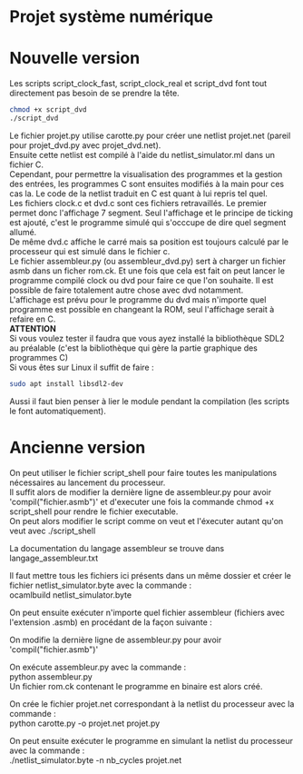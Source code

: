 # Projet système numérique
# Nouvelle version
Les scripts script_clock_fast, script_clock_real et script_dvd font tout directement pas besoin de se prendre la tête. 
```bash
chmod +x script_dvd
./script_dvd
```
Le fichier projet.py utilise carotte.py pour créer une netlist projet.net (pareil pour projet_dvd.py avec projet_dvd.net).  
Ensuite cette netlist est compilé à l'aide du netlist_simulator.ml dans un fichier C.  
Cependant, pour permettre la visualisation des programmes et la gestion des entrées, les programmes C sont ensuites modifiés à la main pour ces cas la. Le code de la netlist traduit en C est quant à lui repris tel quel.  
Les fichiers clock.c et dvd.c sont ces fichiers retravaillés. Le premier permet donc l'affichage 7 segment. Seul l'affichage et le principe de ticking est ajouté, c'est le programme simulé qui s'occcupe de dire quel segment allumé.  
De même dvd.c affiche le carré mais sa position est toujours calculé par le processeur qui est simulé dans le fichier c.  
Le fichier assembleur.py (ou assembleur_dvd.py) sert à charger un fichier asmb dans un ficher rom.ck. 
Et une fois que cela est fait on peut lancer le programme compilé clock ou dvd pour faire ce que l'on souhaite. Il est possible de faire totalement autre chose avec dvd notamment.  
L'affichage est prévu pour le programme du dvd mais n'importe quel programme est possible en changeant la ROM, seul l'affichage serait à refaire en C.  
**ATTENTION**  
Si vous voulez tester il faudra que vous ayez installé la bibliothèque SDL2 au préalable (c'est la bibliothèque qui gère la partie graphique des programmes C)  
Si vous êtes sur Linux il suffit de faire :  
```bash
sudo apt install libsdl2-dev
```
Aussi il faut bien penser à lier le module pendant la compilation (les scripts le font automatiquement).  


# Ancienne version
On peut utiliser le fichier script_shell pour faire toutes les manipulations nécessaires au lancement du processeur.   
Il suffit alors de modifier la dernière ligne de assembleur.py pour avoir 'compil("fichier.asmb")' et d'executer une fois la commande chmod +x script_shell pour rendre le fichier executable.   
On peut alors modifier le script comme on veut et l'éxecuter autant qu'on veut avec ./script_shell

La documentation du langage assembleur se trouve dans langage_assembleur.txt

Il faut mettre tous les fichiers ici présents dans un même dossier et créer le fichier netlist_simulator.byte avec la commande :   
ocamlbuild netlist_simulator.byte   

On peut ensuite exécuter n'importe quel fichier assembleur (fichiers avec l'extension .asmb) en procédant de la façon suivante :  

On modifie la dernière ligne de assembleur.py pour avoir 'compil("fichier.asmb")'  

On exécute assembleur.py avec la commande :   
python assembleur.py   
Un fichier rom.ck contenant le programme en binaire est alors créé.   

On crée le fichier projet.net correspondant à la netlist du processeur avec la commande :   
python carotte.py -o projet.net projet.py   

On peut ensuite exécuter le programme en simulant la netlist du processeur avec la commande :   
./netlist_simulator.byte -n nb_cycles projet.net   
